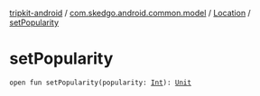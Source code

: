 [tripkit-android](../../index.md) / [com.skedgo.android.common.model](../index.md) / [Location](index.md) / [setPopularity](./set-popularity.md)

# setPopularity

`open fun setPopularity(popularity: `[`Int`](https://kotlinlang.org/api/latest/jvm/stdlib/kotlin/-int/index.html)`): `[`Unit`](https://kotlinlang.org/api/latest/jvm/stdlib/kotlin/-unit/index.html)